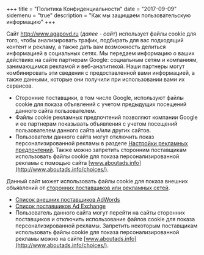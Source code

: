 +++
title = "Политика Конфиденциальности"
date = "2017-09-09"
sidemenu = "true"
description = "Как мы защищаем пользовательскую информацию"
+++

Сайт http://www.agapovd.ru (*далее - сайт*) использует файлы cookie для того, чтобы анализировать трафик, подбирать для вас подходящий контент и рекламу, а также дать вам возможность делиться информацией в социальных сетях. Мы передаем информацию о ваших действиях на сайте партнерам Google: социальным сетям и компаниям, занимающимся рекламой и веб-аналитикой. Наши партнеры могут комбинировать эти сведения с предоставленной вами информацией, а также данными, которые они получили при использовании вами их сервисов.

- Сторонние поставщики, в том числе Google, используют файлы cookie для показа объявлений с учетом предыдущих посещений данного сайта пользователем.
- Файлы cookie рекламных предпочтений позволяют компании Google и ее партнерам показывать объявления с учетом посещений пользователем данного сайта и/или других сайтов.
- Пользователи данного сайта могут отключить показ персонализированной рекламы в разделе [Настройки рекламных предпочтений](https://www.google.com/settings/ads). Также можно запретить сторонним поставщикам использовать файлы cookie для показа персонализированной рекламы с помощью сайта [www.aboutads.info](http://www.aboutads.info/choices/).

Данный сайт может использовать файлы cookie для показа внешних объявлений от [сторонних поставщиков или рекламных сетей](https://support.google.com/dfp_premium/answer/94149).

- [Список внешних поставщиков AdWords](https://developers.google.com/third-party-ads/adwords-vendors)
- [Список поставщиков Ad Exchange](https://developers.google.com/third-party-ads/adx-vendors)
- Пользователь данного сайта могут перейти на сайты сторонних поставщиков и отключить использование файлов cookie для показа персонализированной рекламы. Запретить некоторым поставщикам использовать файлы cookie для показа персонализированной рекламы можно на сайте [www.aboutads.info](http://www.aboutads.info/choices/).
